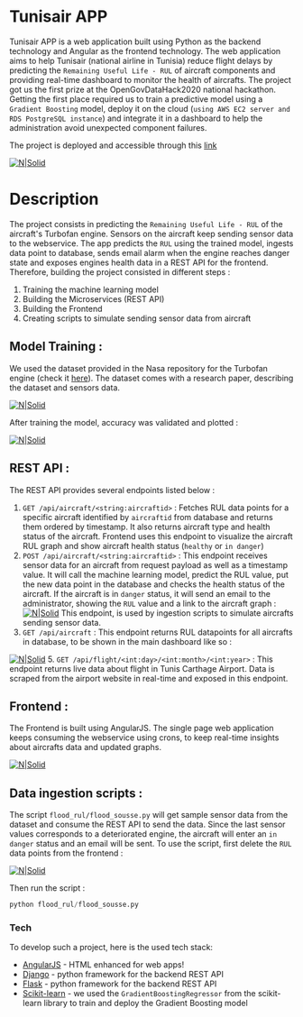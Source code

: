 # Tunisair APP



Tunisair APP is a web application built using Python as the backend technology and Angular as the frontend technology. The web application aims to help Tunisair (national airline in Tunisia) reduce flight delays by predicting the `Remaining Useful Life - RUL` of aircraft components and providing real-time dashboard to monitor the health of aircrafts.
The project got us the first prize at the OpenGovDataHack2020 national hackathon.
Getting the first place required us to train a predictive model using a `Gradient Boosting` model, deploy it on the cloud (`using AWS EC2 server and RDS PostgreSQL instance`) and integrate it in a dashboard to help the administration avoid unexpected component failures.

The project is deployed and accessible through this [link](http://52.87.166.206)

[![N|Solid](https://alaeddineabdessalem.com/assets/img/achievements/opengovdatahack2020.jpg)](https://alaeddineabdessalem.com/assets/img/achievements/opengovdatahack2020.jpg)
# Description
The project consists in predicting the `Remaining Useful Life - RUL` of the aircraft's Turbofan engine. Sensors on the aircraft keep sending sensor data to the webservice. The app predicts the `RUL` using the trained model, ingests data point to database, sends email alarm when the engine reaches danger state and exposes engines health data in a REST API for the frontend.
Therefore, building the project consisted in different steps :
1. Training the machine learning model
2. Building the Microservices (REST API)
3. Building the Frontend
4. Creating scripts to simulate sending sensor data from aircraft

## Model Training :
We used the dataset provided in the Nasa repository for the Turbofan engine (check it [here](https://ti.arc.nasa.gov/tech/dash/groups/pcoe/prognostic-data-repository/#turbofan)). The dataset comes with a research paper, describing the dataset and sensors data.

[![N|Solid](https://alaeddineabdessalem.com/assets/img/projects/research_paper.png)](https://alaeddineabdessalem.com/assets/img/projects/research_paper.png)

After training the model, accuracy was validated and plotted :

[![N|Solid](https://alaeddineabdessalem.com/assets/img/projects/model_training_result.png)](https://alaeddineabdessalem.com/assets/img/projects/model_training_result.png)

## REST API :
The REST API provides several endpoints listed below :
1. `GET /api/aircraft/<string:aircraftid>` : Fetches RUL data points for a specific aircraft identified by `aircraftid` from database and returns them ordered by timestamp. It also returns aircraft type and health status of the aircraft. Frontend uses this endpoint to visualize the aircraft RUL graph and show aircraft health status (`healthy` or `in danger`)
2. `POST /api/aircraft/<string:aircraftid>` : This endpoint receives sensor data for an aircraft from request payload as well as a timestamp value. It will call the machine learning model, predict the RUL value, put the new data point in the database and checks the health status of the aircraft. If the aircraft is in `danger` status, it will send an email to the administrator, showing the `RUL` value and a link to the aircraft graph :
[![N|Solid](https://alaeddineabdessalem.com/assets/img/projects/aircraft_status_email.png)](https://alaeddineabdessalem.com/assets/img/projects/aircraft_status_email.png)
This endpoint, is used by ingestion scripts to simulate aircrafts sending sensor data.
3. `GET /api/aircraft` : This endpoint returns RUL datapoints for all aircrafts in database, to be shown in the main dashboard like so :

[![N|Solid](https://alaeddineabdessalem.com/assets/img/projects/aircrafts_dashboard.png)](https://alaeddineabdessalem.com/assets/img/projects/aircrafts_dashboard.png)
5. `GET /api/flight/<int:day>/<int:month>/<int:year>` : This endpoint returns live data about flight in Tunis Carthage Airport. Data is scraped from the airport website in real-time and exposed in this endpoint.
## Frontend :
The Frontend is built using AngularJS. The single page web application keeps consuming the webservice using crons, to keep real-time insights about aircrafts data and updated graphs.

[![N|Solid](https://alaeddineabdessalem.com/assets/img/projects/MaintainIt.png)](https://alaeddineabdessalem.com/assets/img/projects/MaintainIt.png)
## Data ingestion scripts :
The script `flood_rul/flood_sousse.py` will get sample sensor data from the dataset and consume the REST API to send the data. Since the last sensor values corresponds to a deteriorated engine, the aircraft will enter an `in danger` status and an email will be sent.
To use the script, first delete the `RUL` data points from the frontend :

[![N|Solid](https://alaeddineabdessalem.com/assets/img/projects/clear_sousse.png)](https://alaeddineabdessalem.com/assets/img/projects/clear_sousse.png)

Then run the script : 
```python
python flood_rul/flood_sousse.py
```

### Tech

To develop such a project, here is the used tech stack:

* [AngularJS](https://angularjs.org) - HTML enhanced for web apps!
* [Django](https://www.djangoproject.com) - python framework for the backend REST API
* [Flask](https://palletsprojects.com/p/flask/) - python framework for the backend REST API
* [Scikit-learn](https://scikit-learn.org) - we used the `GradientBoostingRegressor` from the scikit-learn library to train and deploy the Gradient Boosting model



